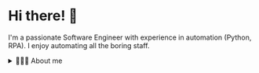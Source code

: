 # Hi there! 👋

I'm a passionate Software Engineer with experience in automation (Python, RPA). I enjoy automating all the boring staff.

<details>
<summary>👨🏼‍💻 About me</summary>
  
## 🌱 Skills
**Automation**
- Python, Selenium, Robocorp Frameworks, POM
- PyCharm, Github Copilot, ChatGPT, Postman
- HTML, CSS

<details>
<summary>Favorite resources to learn Python and Automation</summary>
  
- [w3schools](https://www.w3schools.com/)
  
</details>

  
<details>
<summary>I speak</summary>

| Language  | Level       |
|:-----     |-----------  |
|English    |Advanced |
|German     |Beginner     |
|Ukranian   |Native       |

</details>

## 🏕️ Interests

- 🤖 Automation
- 💻 Exploring new frameworks and technologies
- 🏃 Sport
- 🌍 Traveling
<details>
<summary>🗺️</summary>
  With my wife we've visited different countries in EU. But our favorite places are 🇨🇭Basel, 🇫🇷 Marseille, 🇩🇪 Hamburg and 🇪🇸 Barselona.
</details>

## 📫 Contact
Want to chat or collaborate on a project? Feel free to [contact](mailto:wladyslawfil@gmail.com) me or connect with me on [LinkedIn](https://www.linkedin.com/in/vladyslav-fil).
  
</details>
